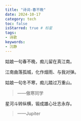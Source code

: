 ```yaml
---
title: "诗词-春不晚"
date: 2024-10-17
category: tech
toc: false
isStarred: true # 标星
tags:
- 诗歌
keywords:
- 沉静
---
```


姑娘一句春不晚，痴儿留在真江南。

江南曲落孤城，化作烟雨、与我对弹。

姑娘一句冬不寒，痴儿踏过万重山。

> ——傲寒同学

星河斗转纵横，锻成雄心壮志永存。

> ——Jupiter